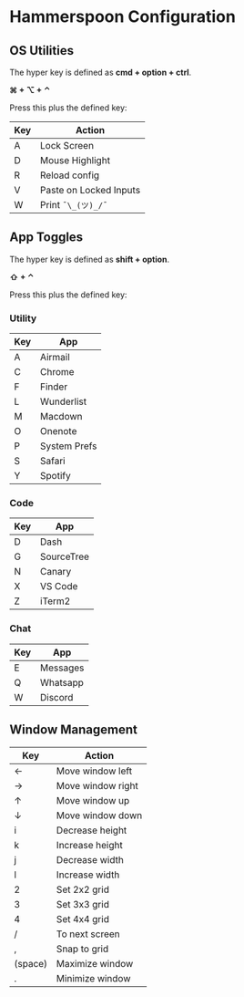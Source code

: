# Hammerspoon Configuration

## OS Utilities

The hyper key is defined as **cmd + option + ctrl**.

**⌘ + ⌥ + ⌃**

Press this plus the defined key:

Key | Action
---|---
A | Lock Screen
D | Mouse Highlight
R | Reload config
V | Paste on Locked Inputs
W | Print `¯\_(ツ)_/¯`


## App Toggles

The hyper key is defined as **shift + option**.

**⇧ + ⌃**

Press this plus the defined key:

### Utility

Key | App
---|---
A | Airmail
C | Chrome
F | Finder
L | Wunderlist
M | Macdown
O | Onenote
P | System Prefs
S | Safari
Y | Spotify

### Code

Key | App
---|---
D | Dash
G | SourceTree
N | Canary
X | VS Code
Z | iTerm2

### Chat

Key | App
---|---
E | Messages
Q | Whatsapp
W | Discord

## Window Management

Key | Action
---|---
← | Move window left
→ | Move window right
↑ | Move window up
↓ | Move window down
i | Decrease height
k | Increase height
j | Decrease width
l | Increase width
2 | Set 2x2 grid
3 | Set 3x3 grid
4 | Set 4x4 grid
/ | To next screen
, | Snap to grid
(space) | Maximize window
. | Minimize window